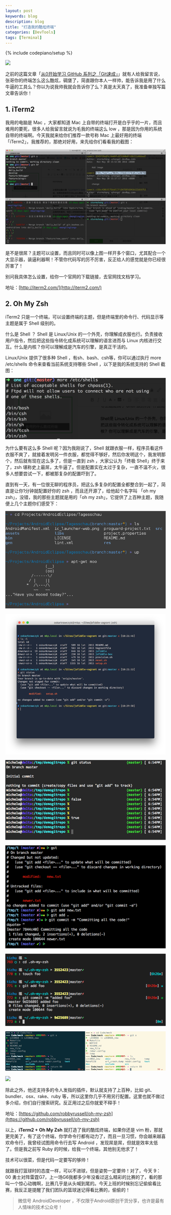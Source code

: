 ```yaml
---
layout: post
keywords: blog
description: blog
title: "打造我的酷炫终端"
categories: [DevTools]
tags: [Terminal]
---
```

{% include codepiano/setup %}

![](/image/github11.png)

之前的这篇文章「[从0开始学习 GitHub 系列之「Git速成」](http://stormzhang.com/github/2016/05/30/learn-github-fromzero3/)」就有人给我留言说，张哥你的终端怎么这么酷炫，碉堡了，简直跟你本人一样帅，能告诉我是用了什么牛逼的工具么？你以为说我帅我就会告诉你了么？真是太天真了，我准备单独写篇文章告诉你！

## 1. iTerm2

我用的电脑是 Mac ，大家都知道 Mac 上自带的终端打开是白乎乎的一片，而且难用的要死，很多人给我留言就说为毛我的终端这么 low ，那是因为你用的系统自带的终端啊。今天我就来给你们推荐一款号称 Mac 上最好用的终端「iTerm2」，我推荐的，那绝对好用，来先给你们看看我的截图：

![](/image/iTerm2.png)

是不是很屌？主题可以设置，而且同时可以像上图一样开多个窗口，尤其配合一个大显示器，装逼利器啊！不管你代码写的厉不厉害，反正给人的感觉就是你已经很厉害了！

别问我具体怎么设置，给你一个官网的下载链接，去官网找文档学习。

地址：[http://iterm2.com/](http://iterm2.com/)

## 2. Oh My Zsh

iTerm2 只是一个终端，可以设置终端的主题，但是终端里的命令行、代码显示等主题是属于 Shell 级别的。

什么是 Shell ？
Shell 是 Linux/Unix 的一个外壳，你理解成衣服也行。负责接收用户指令，然后把这些指令转化成系统可以理解的语言进而与 Linux 内核进行交互。什么是内核？你可以理解成是汽车的引擎，是真正干活的。

Linux/Unix 提供了很多种 Shell ，有sh、bash、csh等，你可以通过执行 more /etc/shells 命令来查看当前系统支持哪些 Shell ，以下是我的系统支持的 Shell 截图：

![](/image/shells.png)

为什么要有这么多 Shell 呢？因为我刚说了，Shell 就跟衣服一样，程序员看这件衣服不爽了，就接着发明另一件衣服，都觉得不够好，然后你发明这个，我发明那个，然后就有现在这么多了，但是一直到 zsh ，大家公认为「终极 Shell」终于来了，zsh 堪称史上最屌，太牛逼了。但是配置实在太过于复杂，一直不温不火，很多人想要尝试一下，都被那复杂的配置吓到了。

直到有一天，有一位很无聊的程序员，把这么多复杂的配置全都整合到一起了，简直是让你1分钟就配置好你的 zsh ，而且还开源了，给他起个名字叫 「oh my zsh」，没错，我的那些主题就是用的「oh my zsh」，它提供了上百种主题，我随便上几个主题你们感受下：

![](/image/zsh1.png)

![](/image/zsh2.png)

![](/image/zsh3.png)

![](/image/zsh4.png)

![](/image/zsh5.png)

![](/image/zsh6.png)

![](/image/zsh7.png)


除此之外，他还支持多的令人发指的插件，默认就支持了上百种，比如 git、bundler、osx、rake、ruby 等，所以这里你几乎不用另行配置。这里也就不做过多介绍，你们自行搜索研究。反正用过之后你就爱不释手！

地址：[https://github.com/robbyrussell/oh-my-zsh](https://github.com/robbyrussell/oh-my-zsh)

以上，**iTerm2 + Oh My Zsh** 就打造了我的酷炫终端，如果你还是 vim 粉，那就更完美了，有了这个终端，你学命令行都有动力了，而且一旦习惯，你会越来越喜欢命令行，我曾经试图用命令行去写 Android ，发现屌是屌，但就是效率太低了。但是我之前写 Ruby 的时候，给我一个终端，其他别无他求了！

技术可以很菜，但是代码一定要写的够帅！

就跟我打篮球时的态度一样，可以不进球，但是姿势一定要帅！对了，今天 9：00 勇士对阵雷霆G7，上一场G6我都多少年没看过这么精彩的比赛的了，看的那叫一个惊心动魄啊，比赛几乎是从头喊到尾的。今天上班的时候别忘记偷偷看比赛，我反正是提醒了我们团队的篮球迷记得看比赛的，偷偷的！


> 微信号 AndroidDeveloper ，不仅限于Android原创干货分享，也许是最有人情味的技术公众号！

